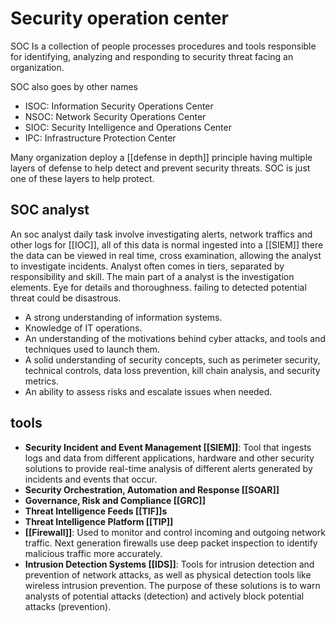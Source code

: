 # Security operation center

SOC Is a collection of people processes procedures and tools responsible for identifying, analyzing and responding to security threat facing an organization. 

SOC also goes by other names 
-   ISOC: Information Security Operations Center
-   NSOC: Network Security Operations Center
-   SIOC: Security Intelligence and Operations Center
-   IPC: Infrastructure Protection Center


Many organization deploy a [[defense in depth]] principle having multiple layers of defense to help detect and prevent security threats. SOC is just one of these layers to help protect.

## SOC analyst
An soc analyst daily task involve investigating alerts, network traffics and other logs for [[IOC]], all of this data is normal ingested into a [[SIEM]] there the data can be viewed in real time, cross examination, allowing the analyst to investigate incidents. 
Analyst often comes in tiers, separated by responsibility and skill. 
The main part of a analyst is the investigation elements. Eye for details and thoroughness. failing to detected potential threat could be disastrous.
-   A strong understanding of information systems.
-   Knowledge of IT operations.
-   An understanding of the motivations behind cyber attacks, and tools and techniques used to launch them.
-   A solid understanding of security concepts, such as perimeter security, technical controls, data loss prevention, kill chain analysis, and security metrics.
-   An ability to assess risks and escalate issues when needed.


## tools 
-   **Security Incident and Event Management [[SIEM]]**: Tool that ingests logs and data from different applications, hardware and other security solutions to provide real-time analysis of different alerts generated by incidents and events that occur.
-   **Security Orchestration, Automation and Response [[SOAR]]**
-   **Governance, Risk and Compliance [[GRC]]**
-   **Threat Intelligence Feeds [[TIF]]s**
-   **Threat Intelligence Platform [[TIP]]**
-   **[[Firewall]]**: Used to monitor and control incoming and outgoing network traffic. Next generation firewalls use deep packet inspection to identify malicious traffic more accurately.
-   **Intrusion Detection Systems [[IDS]]**: Tools for intrusion detection and prevention of network attacks, as well as physical detection tools like wireless intrusion prevention. The purpose of these solutions is to warn analysts of potential attacks (detection) and actively block potential attacks (prevention).